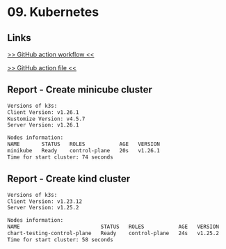 # 09. Kubernetes

## Links

[>> GitHub action workflow <<](https://github.com/Eugene-Solovey/local-repository/actions/runs/4036584578)

[>> GitHub action file <<](https://github.com/Eugene-Solovey/local-repository/tree/master/09.Kubernetes)

## Report - Create minicube cluster
```bash
Versions of k3s:
Client Version: v1.26.1
Kustomize Version: v4.5.7
Server Version: v1.26.1

Nodes information:
NAME       STATUS   ROLES           AGE   VERSION
minikube   Ready    control-plane   20s   v1.26.1
Time for start cluster: 74 seconds
```

## Report - Create kind cluster
```bash
Versions of k3s:
Client Version: v1.23.12
Server Version: v1.25.2

Nodes information:
NAME                          STATUS   ROLES           AGE   VERSION
chart-testing-control-plane   Ready    control-plane   24s   v1.25.2
Time for start cluster: 58 seconds
```
